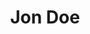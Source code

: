 ---
templateKey: user-page

title: Jon Doe
userBody: >-
  Lorem, ipsum dolor sit amet consectetur adipisicing elit. Iure laboriosam placeat consequatur magnam omnis culpa libero, sed rem cum, maxime veniam praesentium beatae saepe. Tenetur animi eius laboriosam cum accusamus.
image: https://source.unsplash.com/collection/2068121/1920x1080
userRole: Senior Producer
avatar: http://i.pravatar.cc/300
tag: tutorial
newsTitle: Scopri di più
instagram:
  user: clockbeatsbrescia
instagramPhotos:
  - id: BndRVOTAUsf
  - id: BnXERRxFXXS
  - id: BnUfbKpgire
  - id: BnDt1NwDOaa
socials:
  instagram: https://instagram.com
  facebook: https://instagram.com
  soundcloud: https://instagram.com
  spotify: https://instagram.com
---